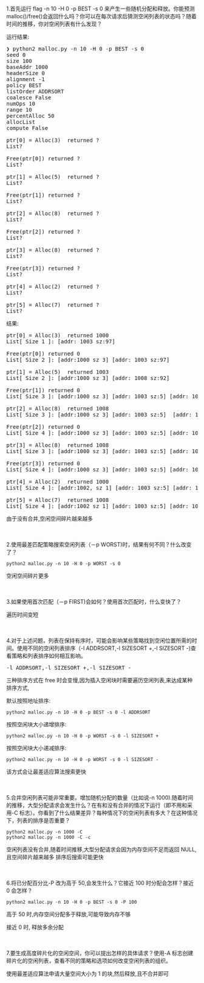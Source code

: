 <br/>
<br/>
1.首先运行 flag -n 10 -H 0 -p BEST -s 0 来产生一些随机分配和释放。你能预测 malloc()/free()会返回什么吗？你可以在每次请求后猜测空闲列表的状态吗？随着时间的推移，你对空闲列表有什么发现？

运行结果:
<pre>
❯ python2 malloc.py -n 10 -H 0 -p BEST -s 0
seed 0
size 100
baseAddr 1000
headerSize 0
alignment -1
policy BEST
listOrder ADDRSORT
coalesce False
numOps 10
range 10
percentAlloc 50
allocList 
compute False

ptr[0] = Alloc(3)  returned ?
List? 

Free(ptr[0]) returned ?
List? 

ptr[1] = Alloc(5)  returned ?
List? 

Free(ptr[1]) returned ?
List? 

ptr[2] = Alloc(8)  returned ?
List? 

Free(ptr[2]) returned ?
List? 

ptr[3] = Alloc(8)  returned ?
List? 

Free(ptr[3]) returned ?
List? 

ptr[4] = Alloc(2)  returned ?
List? 

ptr[5] = Alloc(7)  returned ?
List? 
</pre>

结果:
<pre>
ptr[0] = Alloc(3)  returned 1000
List[ Size 1 ]: [addr: 1003 sz:97] 

Free(ptr[0]) returned 0
List[ Size 2 ]: [addr:1000 sz 3] [addr: 1003 sz:97] 

ptr[1] = Alloc(5)  returned 1003
List[ Size 2 ]: [addr:1000 sz 3] [addr: 1008 sz:92]

Free(ptr[1]) returned 0
List[ Size 3 ]: [addr:1000 sz 3] [addr: 1003 sz:5] [addr: 1008 sz:92]

ptr[2] = Alloc(8)  returned 1008
List[ Size 3 ]: [addr:1000 sz 3] [addr: 1003 sz:5]  [addr: 1016 sz:84]

Free(ptr[2]) returned 0
List[ Size 4 ]: [addr:1000 sz 3] [addr: 1003 sz:5] [addr: 1008 sz:8] [addr: 1016 sz:84]

ptr[3] = Alloc(8)  returned 1008
List[ Size 3 ]: [addr:1000 sz 3] [addr: 1003 sz:5] [addr: 1016 sz:84] 

Free(ptr[3]) returned 0
List[ Size 4 ]: [addr:1000 sz 3] [addr: 1003 sz:5] [addr: 1008 sz:8] [addr: 1016 sz:84] 

ptr[4] = Alloc(2)  returned 1000
List[ Size 4 ]: [addr:1002, sz 1] [addr: 1003 sz:5] [addr: 1008 sz:8] [addr: 1016 sz:84] 

ptr[5] = Alloc(7)  returned 1008
List[ Size 4 ]: [addr:1002 sz 1] [addr: 1003 sz:5] [addr: 1015 sz:1] [addr: 1016 sz:84] 
</pre>
由于没有合并,空闲空间碎片越来越多

<br/>
<br/>
2.使用最差匹配策略搜索空闲列表（－p WORST)时，结果有何不同？什么改变了？

````shell script
python2 malloc.py -n 10 -H 0 -p WORST -s 0
````
空闲空间碎片更多

<br/>
<br/>
3.如果使用首次匹配（－p FIRST)会如何？使用首次匹配时，什么变快了？

遍历时间变短

<br/>
<br/>
4.对于上述问题，列表在保持有序时，可能会影响某些策略找到空闲位置所需的时间。使用不同的空闲列表排序（-l ADDRSORT,-l SIZESORT +,-l SIZESORT -)查看策略和列表排序如何相互影响。

<pre>
-l ADDRSORT,-l SIZESORT +,-l SIZESORT -
</pre>
三种排序方式在 free 时会变慢,因为插入空闲块时需要遍历空闲列表,来达成某种排序方式,

默认按照地址排序:
```shell script
python2 malloc.py -n 10 -H 0 -p BEST -s 0 -l ADDRSORT
```

按照空闲块大小递增排序:
```shell script
python2 malloc.py -n 10 -H 0 -p WORST -s 0 -l SIZESORT +
```

按照空闲块大小递减排序:
```shell script
python2 malloc.py -n 10 -H 0 -p WORST -s 0 -l SIZESORT -
```
该方式会让最差适应算法搜索更快

<br/>
<br/>
5.合并空闲列表可能非常重要。增加随机分配的数量（比如说-n 1000).随着时间的推移，大型分配请求会发生什么？在有和没有合并的情况下运行（即不用和采用-C 标志）。你看到了什么结果差异？每种情况下的空闲列表有多大？在这种情况下，列表的排序是否重要？

```shell script
python2 malloc.py -n 1000 -C 
python2 malloc.py -n 1000 -C -c
```

空闲列表没有合并,随着时间推移,大型分配请求会因为内存空间不足而返回 NULL,且空间碎片越来越多
排序后搜索可能更快

<br/>
<br/>
6.将已分配百分比-P 改为高于 50,会发生什么？它接近 100 时分配会怎样？接近 0 会怎样？

```shell script
python2 malloc.py -n 10 -H 0 -p BEST -s 0 -P 100
```
高于 50 时,内存空间分配多于释放,可能导致内存不够

接近 0 时, 释放多余分配

<br/>
<br/>
7.要生成高度碎片化的空闲空间，你可以提出怎样的具体请求？使用-A 标志创建碎片化的空闲列表，查看不同的策略和选项如何改变空闲列表的组织。

使用最差适应算法申请大量空间大小为 1 的块,然后释放,且不合并即可
